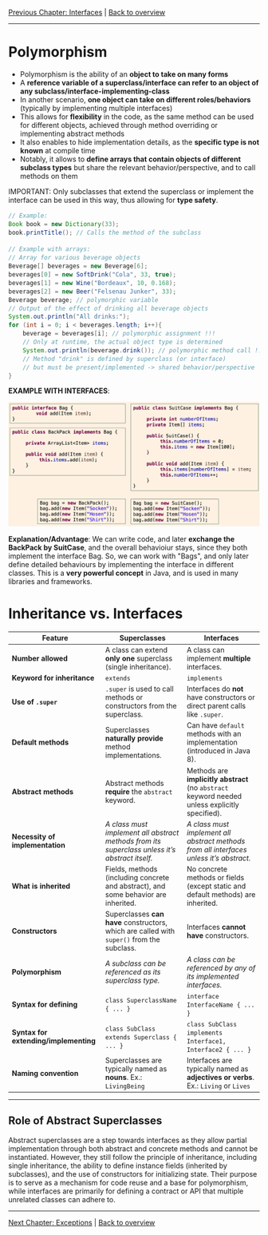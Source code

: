 [Previous Chapter: Interfaces](14_Interfaces.md) | [Back to overview](./00_Java_SyntaxGuide.md)

---

# Polymorphism

- Polymorphism is the ability of an **object to take on many forms**
- A **reference variable of a superclass/interface can refer to an object of any subclass/interface-implementing-class**
- In another scenario, **one object can take on different roles/behaviors** (typically by implementing multiple interfaces)
- This allows for **flexibility** in the code, as the same method can be used for different objects, achieved through method overriding or implementing abstract methods
- It also enables to hide implementation details, as the **specific type is not known** at compile time
- Notably, it allows to **define arrays that contain objects of different subclass types** but share the relevant behavior/perspective, and to call methods on them

IMPORTANT: Only subclasses that extend the superclass or implement the interface can be used in this way, thus allowing for **type safety**.

```java
// Example:
Book book = new Dictionary(33);
book.printTitle(); // Calls the method of the subclass

// Example with arrays:
// Array for various beverage objects
Beverage[] beverages = new Beverage[6];
beverages[0] = new SoftDrink("Cola", 33, true);
beverages[1] = new Wine("Bordeaux", 10, 0.168);
beverages[2] = new Beer("Felsenau Junker", 33);
Beverage beverage; // polymorphic variable
// Output of the effect of drinking all beverage objects
System.out.println("All drinks:");
for (int i = 0; i < beverages.length; i++){
    beverage = beverages[i]; // polymorphic assignment !!!
    // Only at runtime, the actual object type is determined
    System.out.println(beverage.drink()); // polymorphic method call !!!
    // Method "drink" is defined by superclass (or interface)
    // but must be present/implemented -> shared behavior/perspective
}
```

**EXAMPLE WITH INTERFACES**:

<img src="interface_polymorphism.png" alt="interface_polymorphism" width="600">

**Explanation/Advantage**: We can write code, and later **exchange the BackPack by SuitCase**, and the overall behavioiur stays, since they both implement the interface Bag. So, we can work with "Bags", and only later define detailed behaviours by implementing the interface in different classes. This is a **very powerful concept** in Java, and is used in many libraries and frameworks.


<div style="page-break-before: always;"></div>

# Inheritance vs. Interfaces
| **Feature**                     | **Superclasses**                                                                           | **Interfaces**                                                                                 |
|----------------------------------|-------------------------------------------------------------------------------------------|-----------------------------------------------------------------------------------------------|
| **Number allowed**              | A class can extend **only one** superclass (single inheritance).                              | A class can implement **multiple** interfaces.                                                    |
| **Keyword for inheritance**     | `extends`                                                                                 | `implements`                                                                                  |
| **Use of `.super`**    | `.super` is used to call methods or constructors from the superclass.                     | Interfaces do **not** have constructors or direct parent calls like `.super`.                     |
| **Default methods**             | Superclasses **naturally provide** method implementations.                                    | Can have `default` methods with an implementation (introduced in Java 8).                    |
| **Abstract methods**            | Abstract methods **require** the `abstract` keyword.                                          | Methods are **implicitly abstract** (no `abstract` keyword needed unless explicitly specified).    |
| **Necessity of implementation** | *A class must implement all abstract methods from its superclass unless it’s abstract itself.*     | *A class must implement all abstract methods from all interfaces unless it’s abstract.* |
| **What is inherited**           | Fields, methods (including concrete and abstract), and some behavior are inherited.       | No concrete methods or fields (except static and default methods) are inherited.              |
| **Constructors**                | Superclasses **can have** constructors, which are called with `super()` from the subclass.    | Interfaces **cannot have** constructors.                                                          |
| **Polymorphism**                | *A subclass can be referenced as its superclass type.*                                      | *A class can be referenced by any of its implemented interfaces.*                               |
| **Syntax for defining**         | `class SuperclassName { ... }`                                                            | `interface InterfaceName { ... }`                                                             |
| **Syntax for extending/implementing** | `class SubClass extends Superclass { ... }`                                               | `class SubClass implements Interface1, Interface2 { ... }`                                       |
| **Naming convention**           | Superclasses are typically named as **nouns**. Ex.: `LivingBeing`                                                | Interfaces are typically named as **adjectives or verbs**. Ex.: `Living` or `Lives`                                        |
---

## **Role of Abstract Superclasses**
Abstract superclasses are a step towards interfaces as they allow partial implementation through both abstract and concrete methods and cannot be instantiated. However, they still follow the principle of inheritance, including single inheritance, the ability to define instance fields (inherited by subclasses), and the use of constructors for initializing state. Their purpose is to serve as a mechanism for code reuse and a base for polymorphism, while interfaces are primarily for defining a contract or API that multiple unrelated classes can adhere to.


---
[Next Chapter: Exceptions](16_Exceptions.md) | [Back to overview](./00_Java_SyntaxGuide.md)